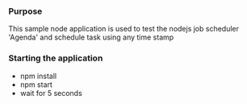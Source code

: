 ### Purpose ###
This sample node application is used to test the nodejs job scheduler 'Agenda' and schedule task using any time stamp 

### Starting the application ###
 
 * npm install
 * npm start
 * wait for 5 seconds